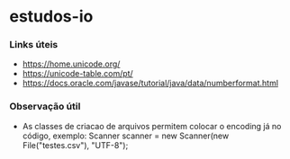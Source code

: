 # estudos-io

### Links úteis
 - https://home.unicode.org/
 - https://unicode-table.com/pt/
 - https://docs.oracle.com/javase/tutorial/java/data/numberformat.html


### Observação útil

- As classes de criacao de arquivos permitem colocar o encoding já no código, exemplo:
Scanner scanner = new Scanner(new File("testes.csv"), "UTF-8");